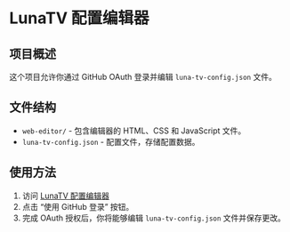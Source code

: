 # LunaTV 配置编辑器

## 项目概述

这个项目允许你通过 GitHub OAuth 登录并编辑 `luna-tv-config.json` 文件。

## 文件结构

- `web-editor/` - 包含编辑器的 HTML、CSS 和 JavaScript 文件。
- `luna-tv-config.json` - 配置文件，存储配置数据。

## 使用方法

1. 访问 [LunaTV 配置编辑器](https://hafrey1.github.io/LunaTV-config/web-editor)
2. 点击 “使用 GitHub 登录” 按钮。
3. 完成 OAuth 授权后，你将能够编辑 `luna-tv-config.json` 文件并保存更改。


